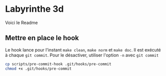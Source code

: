 # Labyrinthe 3d

Voici le Readme

## Mettre en place le hook

Le hook lance pour l'instant `make clean`, `make norm` et `make doc`. Il est exécuté à chaque `git commit`. Pour le désactiver, utiliser l'option `-n` avec `git commit`

```bash
cp scripts/pre-commit-hook .git/hooks/pre-commit
chmod +x .git/hooks/pre-commit

```
